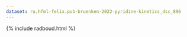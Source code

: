 ```yaml
---
dataset: ru.hfml-felix.pub-bruenken-2022-pyridine-kinetics_dsc_896
---
```


{% include radboud.html %}
